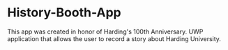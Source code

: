 # History-Booth-App
This app was created in honor of Harding's 100th Anniversary.
UWP application that allows the user to record a story about Harding University.
